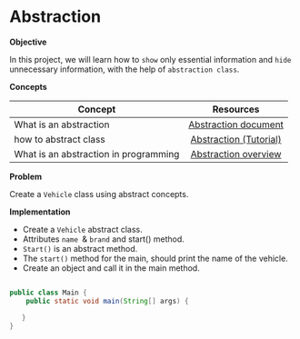 # Abstraction

**Objective**

In this project, we will learn how to `show` only essential information and `hide` unnecessary information, with the help of `abstraction class`.


**Concepts**

| Concept   |      Resources      |
|----------|:-------------:|
|What is an abstraction | [Abstraction document](https://stackify.com/oop-concept-abstraction/)|
|how to abstract class| [Abstraction (Tutorial)](https://www.youtube.com/watch?v=52frlN8webg)|
|What is an abstraction in programming|[Abstraction overview](https://www.youtube.com/watch?v=L1-zCdrx8Lk)|


**Problem**

Create  a `Vehicle` class using abstract concepts.

**Implementation**

* Create a `Vehicle` abstract class.
* Attributes `name `& `brand` and start() method.
* `Start()` is an abstract method.
* The `start()` method for the main, should print the name of the vehicle.
* Create an object and call it in the main method.

```Java

public class Main {
    public static void main(String[] args) {

   }
}


```
